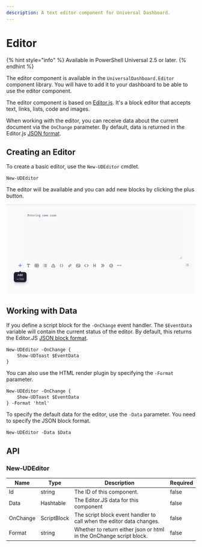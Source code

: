 ```yaml
---
description: A text editor component for Universal Dashboard.
---
```


# Editor

{% hint style="info" %}
Available in PowerShell Universal 2.5 or later.
{% endhint %}

The editor component is available in the `UniversalDashboard.Editor` component library. You will have to add it to your dashboard to be able to use the editor component.&#x20;

The editor component is based on [Editor.js](https://editorjs.io). It's a block editor that accepts text, links, lists, code and images.&#x20;

When working with the editor, you can receive data about the current document via the `OnChange` parameter. By default, data is returned in the Editor.js [JSON format](https://editorjs.io/saving-data).

## Creating an Editor

To create a basic editor, use the `New-UDEditor` cmdlet.

```
New-UDEditor
```

The editor will be available and you can add new blocks by clicking the plus button.&#x20;

![](<../../../../.gitbook/assets/image (307) (1) (1).png>)

## Working with Data

If you define a script block for the `-OnChange` event handler. The `$EventData` variable will contain the current status of the editor. By default, this returns the Editor.JS [JSON block format](https://editorjs.io/saving-data).&#x20;

```
New-UDEditor -OnChange {
    Show-UDToast $EventData
}
```

You can also use the HTML render plugin by specifying the `-Format` parameter.&#x20;

```
New-UDEditor -OnChange {
    Show-UDToast $EventData
} -Format 'html'
```

To specify the default data for the editor, use the `-Data` parameter. You need to specify the JSON block format.&#x20;

```
New-UDEditor -Data $Data
```

## API

### New-UDEditor

<table><thead><tr><th>Name</th><th>Type</th><th>Description</th><th data-type="checkbox">Required</th></tr></thead><tbody><tr><td>Id</td><td>string</td><td>The ID of this component.</td><td>false</td></tr><tr><td>Data</td><td>Hashtable</td><td>The Editor.JS data for this component</td><td>false</td></tr><tr><td>OnChange</td><td>ScriptBlock</td><td>The script block event handler to call when the editor data changes.</td><td>false</td></tr><tr><td>Format</td><td>string</td><td>Whether to return either json or html in the OnChange script block.</td><td>false</td></tr></tbody></table>
